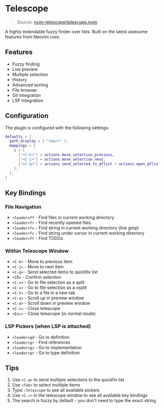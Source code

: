 # Telescope

> Source: [nvim-telescope/telescope.nvim](https://github.com/nvim-telescope/telescope.nvim)

A highly extendable fuzzy finder over lists. Built on the latest awesome features from Neovim core.

## Features

- Fuzzy finding
- Live preview
- Multiple selection
- History
- Advanced sorting
- File browser
- Git integration
- LSP integration

## Configuration

The plugin is configured with the following settings:

```lua
defaults = {
  path_display = { "smart" },
  mappings = {
    i = {
      ["<C-k>"] = actions.move_selection_previous,
      ["<C-j>"] = actions.move_selection_next,
      ["<C-q>"] = actions.send_selected_to_qflist + actions.open_qflist,
    },
  },
}
```

## Key Bindings

### File Navigation
- `<leader>ff` - Find files in current working directory
- `<leader>fr` - Find recently opened files
- `<leader>fs` - Find string in current working directory (live grep)
- `<leader>fc` - Find string under cursor in current working directory
- `<leader>ft` - Find TODOs

### Within Telescope Window
- `<C-k>` - Move to previous item
- `<C-j>` - Move to next item
- `<C-q>` - Send selected items to quickfix list
- `<CR>` - Confirm selection
- `<C-x>` - Go to file selection as a split
- `<C-v>` - Go to file selection as a vsplit
- `<C-t>` - Go to a file in a new tab
- `<C-u>` - Scroll up in preview window
- `<C-d>` - Scroll down in preview window
- `<C-c>` - Close telescope
- `<Esc>` - Close telescope (in normal mode)

### LSP Pickers (when LSP is attached)
- `<leader>gd` - Go to definition
- `<leader>gr` - Find references
- `<leader>gi` - Go to implementation
- `<leader>gt` - Go to type definition

## Tips

1. Use `<C-q>` to send multiple selections to the quickfix list
2. Use `<Tab>` to select multiple items
3. Type `:Telescope` to see all available pickers
4. Use `<C-/>` in the telescope window to see all available key bindings
5. The search is fuzzy by default - you don't need to type the exact string 